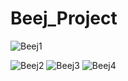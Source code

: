 # Beej_Project

![Beej1](https://github.com/SirishaKasoju26/Beej_Project/assets/132665292/a9b838bd-bf7f-4324-a7ea-549a35daad7d)

![Beej2](https://github.com/SirishaKasoju26/Beej_Project/assets/132665292/e07f97ad-0223-44fb-aaa8-da8e3ea1f380)
![Beej3](https://github.com/SirishaKasoju26/Beej_Project/assets/132665292/0b1f5c29-6d18-4b64-8223-2951e4b42d71)
![Beej4](https://github.com/SirishaKasoju26/Beej_Project/assets/132665292/f9299003-a4a4-410d-b427-cab5e45d3b39)




